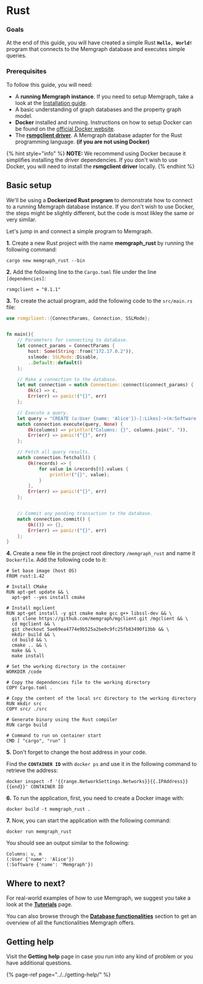 # Rust

### Goals

At the end of this guide, you will have created a simple Rust **`Hello, World!`** program that connects to the Memgraph database and executes simple queries.

### Prerequisites

To follow this guide, you will need:

* A **running Memgraph instance**. If you need to setup Memgraph, take a look at the [Installation guide](../installation/).
* A basic understanding of graph databases and the property graph model.
* **Docker** installed and running. Instructions on how to setup Docker can be found on the [official Docker website](https://docs.docker.com/get-docker/).
* The [**rsmgclient driver**](https://github.com/memgraph/rsmgclient). A Memgraph database adapter for the Rust programming language. **\(if you are not using Docker\)**

{% hint style="info" %}
**NOTE:** We recommend using Docker because it simplifies installing the driver dependencies. If you don't wish to use Docker, you will need to install the **rsmgclient driver** locally.
{% endhint %}

## Basic setup

We'll be using a **Dockerized Rust program** to demonstrate how to connect to a running Memgraph database instance. If you don't wish to use Docker, the steps might be slightly different, but the code is most likley the same or very similar.  


Let's jump in and connect a simple program to Memgraph.

**1.** Create a new Rust project with the name **memgraph\_rust** by running the following command:

```text
cargo new memgraph_rust --bin
```

**2.** Add the following line to the `Cargo.toml` file under the line `[dependencies]`:

```text
rsmgclient = "0.1.1"
```

**3.** To create the actual program, add the following code to the `src/main.rs` file:

```rust
use rsmgclient::{ConnectParams, Connection, SSLMode};


fn main(){
    // Parameters for connecting to database.
    let connect_params = ConnectParams {
        host: Some(String::from("172.17.0.2")),
        sslmode: SSLMode::Disable,
        ..Default::default()
    };

    // Make a connection to the database.
    let mut connection = match Connection::connect(&connect_params) {
        Ok(c) => c,
        Err(err) => panic!("{}", err)
    };

    // Execute a query.
    let query = "CREATE (u:User {name: 'Alice'})-[:Likes]->(m:Software {name: 'Memgraph'}) RETURN u, m";
    match connection.execute(query, None) {
        Ok(columns) => println!("Columns: {}", columns.join(", ")),
        Err(err) => panic!("{}", err)
    };

    // Fetch all query results.
    match connection.fetchall() {
        Ok(records) => {
            for value in &records[0].values {
                println!("{}", value);
            }
        },
        Err(err) => panic!("{}", err)
    };


    // Commit any pending transaction to the database.
    match connection.commit() {
        Ok(()) => {},
        Err(err) => panic!("{}", err)
    };
}
```

**4.** Create a new file in the project root directory `/memgraph_rust` and name it `Dockerfile`. Add the following code to it:

```text
# Set base image (host OS)
FROM rust:1.42

# Install CMake
RUN apt-get update && \
  apt-get --yes install cmake

# Install mgclient
RUN apt-get install -y git cmake make gcc g++ libssl-dev && \
  git clone https://github.com/memgraph/mgclient.git /mgclient && \
  cd mgclient && \
  git checkout 5ae69ea4774e9b525a2be0c9fc25fb83490f13bb && \
  mkdir build && \
  cd build && \
  cmake .. && \
  make && \
  make install

# Set the working directory in the container
WORKDIR /code

# Copy the dependencies file to the working directory
COPY Cargo.toml .

# Copy the content of the local src directory to the working directory
RUN mkdir src
COPY src/ ./src

# Generate binary using the Rust compiler
RUN cargo build

# Command to run on container start
CMD [ "cargo", "run" ]
```

**5.** Don't forget to change the host address in your code.  
  
Find the **`CONTAINER ID`** with `docker ps` and use it in the following command to retrieve the address:

```text
docker inspect -f '{{range.NetworkSettings.Networks}}{{.IPAddress}}{{end}}' CONTAINER ID
```

**6.** To run the application, first, you need to create a Docker image with:

```text
docker build -t memgraph_rust .
```

**7.** Now, you can start the application with the following command:

```text
docker run memgraph_rust
```

You should see an output similar to the following:

```text
Columns: u, m
(:User {'name': 'Alice'})
(:Software {'name': 'Memgraph'})
```

## Where to next?

For real-world examples of how to use Memgraph, we suggest you take a look at the [**Tutorials**](../../tutorials/) page.  
  
You can also browse through the [**Database functionalities**](../../database-functionalities/) section to get an overview of all the functionalities Memgraph offers.

## Getting help

Visit the **Getting help** page in case you run into any kind of problem or you have additional questions.

{% page-ref page="../../getting-help/" %}

